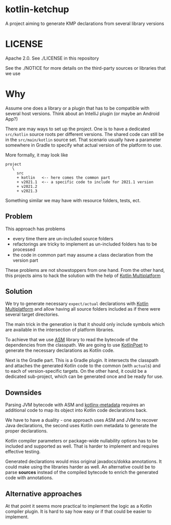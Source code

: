 # kotlin-ketchup
A project aiming to generate KMP declarations from several library versions

# LICENSE
Apache 2.0. See ./LICENSE in this repository

See the ./NOTICE for more details on the third-party sources or libraries that we use

# Why

Assume one does a library or a plugin that has to be compatible with
several host versions. Think about an IntelliJ plugin (or maybe an Android App?)

There are may ways to set up the project. One is to have a dedicated `src/kotlin`
source roots per different versions. The shared code can still be in the `src/main/kotlin`
source set. That scenario usually have a parameter somewhere in Gradle to specify
what actual version of the platform to use.

More formally, it may look like
```
project
   \
     src
     + kotlin   <-- here comes the common part
     + v2021.1  <-- a specific code to include for 2021.1 version
     + v2021.2
     + v2021.3
```

Something similar we may have with resource folders, tests, ect.


## Problem

This approach has problems
 * every time there are un-included source folders
 * refactorings are tricky to implement as un-included folders has to be processed
 * the code in common part may assume a class declaration from the version part

These problems are not showstoppers from one hand. From the other hand,
this projects aims to hack the solution with the help of
[Kotlin Multiplatform](https://kotlinlang.org/docs/multiplatform.html)

## Solution

We try to generate necessary `expect/actual` declarations with
[Kotlin Multiplatform](https://kotlinlang.org/docs/multiplatform.html)
and allow having all source folders included as if there were several
target directories.

The main trick in the generation is that it should only include symbols
which are available in the intersection of platform libraries.

To achieve that we use [ASM](https://asm.ow2.io/) library to read the bytecode
of the dependencies from the classpath. We are going to use
[KotlinPoet](https://square.github.io/kotlinpoet/)
to generate the necessary declarations as Kotlin code.

Next is the Gradle part. This is a Gradle plugin. It intersects the classpath
and attaches the generated Kotlin code to the common (with `actual`s) and
to each of version-specific targets. On the other hand, it could be
a dedicated sub-project, which can be generated once and be ready for use.

## Downsides

Parsing JVM bytecode with ASM and
[kotlinx-metadata](https://github.com/JetBrains/kotlin/tree/master/libraries/kotlinx-metadata/jvm)
requires an additional code to map its object into Kotlin code declarations back.

We have to have a duality - one approach uses ASM and JVM to recover Java declarations,
the second uses Kotlin own metadata to generate the proper declarations.

Kotlin compiler parameters or package-wide nullability options has to be included and
supported as well. That is harder to implement and requires effective testing.

Generated declarations would miss original javadocs/dokka annotations. It could make
using the libraries harder as well. An alternative could be to parse **sources**
instead of the compiled bytecode to enrich the generated code with annotations.


## Alternative approaches

At that point it seems more practical to implement the logic as a Kotlin compiler
plugin. It is hard to say how easy or if that could be easier to implement.
